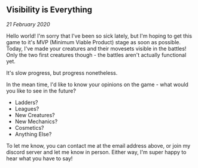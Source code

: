 Visibility is Everything
---

_21 February 2020_

Hello world! I'm sorry that I've been so sick lately, but I'm hoping to get this game to it's MVP (Minimum Viable Product) stage as soon as possible. Today, I've made your creatures and their movesets visible in the battles! Only the two first creatures though - the battles aren't actually functional yet.

It's slow progress, but progress nonetheless.

In the mean time, I'd like to know your opinions on the game - what would you like to see in the future?

* Ladders?
* Leagues?
* New Creatures?
* New Mechanics?
* Cosmetics?
* Anything Else?

To let me know, you can contact me at the email address above, or join my discord server and let me know in person. Either way, I'm super happy to hear what you have to say!

